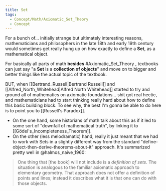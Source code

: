 ```yaml
---
title: Set
tags:
  - Concept/Math/Axiomatic_Set_Theory
  - Concept
---
```

For a bunch of... initially strange but ultimately interesting reasons, mathematicians and philosophers in the late 18th and early 19th century would sometimes get really hung up on how exactly to define a **Set**, as a mathematical object.

For basically all parts of math **besides** #Axiomatic_Set_Theory , textbooks can just say "a **Set** is a **collection of objects**" and move on to bigger and better things like the actual topic of the textbook.

BUT, when [[Bertrand_Russell|Bertrand Russell]] and [[Alfred_North_Whitehead|Alfred North Whitehead]] started to try and ground all of mathematics on axiomatic foundations... shit got real hectic, and mathematicians had to start thinking really hard about how to define this basic building block. To see why, the best I'm gonna be able to do here is to point you to [[Russell's Paradox]].

* On the one hand, some historians of math talk about this as if it led to some sort of "downfall of mathematical truth", by linking it to [[Gödel's_Incompleteness_Theorem]].
* On the other (less melodramatic) hand, really it just meant that we had to work with Sets in a slightly different way from the standard "define-object-then-derive-theorems-about-it" approach. It's summarized pretty well in @halmos_naive_1960: 

> One thing that [the book] will not include is a *definition of sets*. The situation is analogous to the familiar axiomatic approach to elementary geometry. That approach does not offer a definition of points and lines; instead it describes what it is that one can do with those objects.

